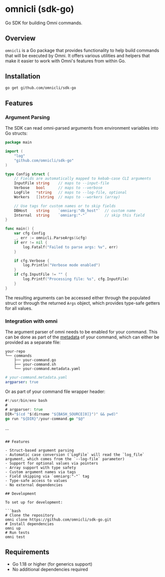 # omnicli (sdk-go)

Go SDK for building Omni commands.

## Overview

`omnicli` is a Go package that provides functionality to help build commands that will be executed by Omni. It offers various utilities and helpers that make it easier to work with Omni's features from within Go.

## Installation

```bash
go get github.com/omnicli/sdk-go
```

## Features

### Argument Parsing

The SDK can read omni-parsed arguments from environment variables into Go structs:

```go
package main

import (
    "log"
    "github.com/omnicli/sdk-go"
)

type Config struct {
    // Fields are automatically mapped to kebab-case CLI arguments
    InputFile string    // maps to --input-file
    Verbose   bool      // maps to --verbose
    LogFile   *string   // maps to --log-file, optional
    Workers   []string  // maps to --workers (array)

    // Use tags for custom names or to skip fields
    DBHost    string    `omniarg:"db_host"`  // custom name
    Internal  string    `omniarg:"-"`        // skip this field
}

func main() {
    var cfg Config
    _, err := omnicli.ParseArgs(&cfg)
    if err != nil {
        log.Fatalf("Failed to parse args: %v", err)
    }

    if cfg.Verbose {
        log.Println("Verbose mode enabled")
    }
    if cfg.InputFile != "" {
        log.Printf("Processing file: %s", cfg.InputFile)
    }
}
```

The resulting arguments can be accessed either through the populated struct or through the returned `Args` object, which provides type-safe getters for all values.

### Integration with omni

The argument parser of omni needs to be enabled for your command. This can be done as part of the [metadata](https://omnicli.dev/reference/custom-commands/path/metadata-headers) of your command, which can either be provided as a separate file:

```
your-repo
└── commands
    ├── your-command.go
    ├── your-command.sh
    └── your-command.metadata.yaml
```

```yaml
# your-command.metadata.yaml
argparser: true
```

Or as part of your command file wrapper header:

```go
#!/usr/bin/env bash
#
# argparser: true
DIR="$(cd "$(dirname "${BASH_SOURCE[0]}")" && pwd)"
go run "${DIR}"/your-command.go "$@"
```
...
```

## Features

- Struct-based argument parsing
- Automatic case conversion (`LogFile` will read the `log_file` argument, which comes from the `--log-file` parameter)
- Support for optional values via pointers
- Array support with type safety
- Custom argument names via tags
- Field skipping via `omniarg:"-"` tag
- Type-safe access to values
- No external dependencies

## Development

To set up for development:

```bash
# Clone the repository
omni clone https://github.com/omnicli/sdk-go.git
# Install dependencies
omni up
# Run tests
omni test
```

## Requirements

- Go 1.18 or higher (for generics support)
- No additional dependencies required

